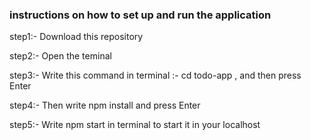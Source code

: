 <h3>instructions on how to set up and run the application</h3>
<p>step1:- Download this repository</p>
<p>step2:- Open the teminal</p>
<p>step3:- Write this command in terminal :- cd todo-app , and then press Enter</p>
<p>step4:- Then write npm install and press Enter</p>
<p> step5:- Write npm start in terminal to start it in your localhost</p>

